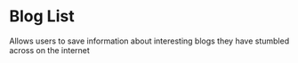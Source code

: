 # Blog List

Allows users to save information about interesting blogs they have stumbled across on the internet
